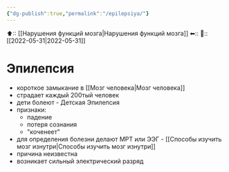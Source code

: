 ```yaml
---
{"dg-publish":true,"permalink":"/epilepsiya/"}
---
```



⬆:: [[Нарушения функций мозга\|Нарушения функций мозга]]
⬅::
📅:: [[2022-05-31\|2022-05-31]]

# Эпилепсия
- короткое замыкание в [[Мозг человека\|Мозг человека]]
- страдает каждый 200тый человек
- дети болеют  - Детская Эпилепсия
- признаки:
	- падение
	- потеря сознания
	- "коченеет"
- для определения болезни делают МРТ или ЭЭГ - [[Способы изучить мозг изнутри\|Способы изучить мозг изнутри]]
- причина неизвестна
- возникает сильный электрический разряд